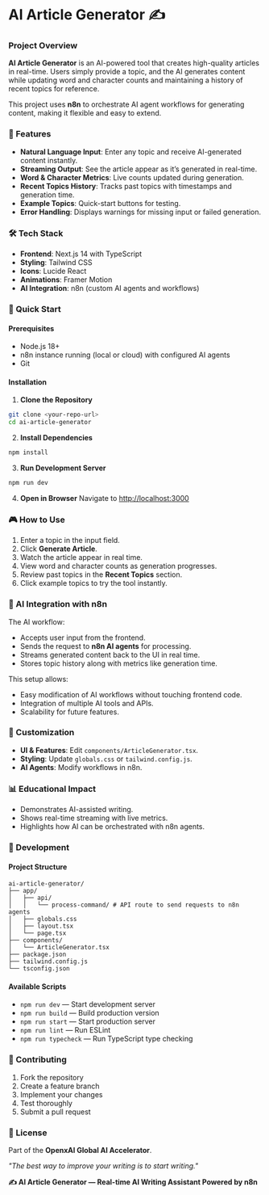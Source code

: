 
# AI Article Generator ✍️

### Project Overview
**AI Article Generator** is an AI-powered tool that creates high-quality articles in real-time. Users simply provide a topic, and the AI generates content while updating word and character counts and maintaining a history of recent topics for reference.

This project uses **n8n** to orchestrate AI agent workflows for generating content, making it flexible and easy to extend.

### 🌟 Features
- **Natural Language Input**: Enter any topic and receive AI-generated content instantly.
- **Streaming Output**: See the article appear as it’s generated in real-time.
- **Word & Character Metrics**: Live counts updated during generation.
- **Recent Topics History**: Tracks past topics with timestamps and generation time.
- **Example Topics**: Quick-start buttons for testing.
- **Error Handling**: Displays warnings for missing input or failed generation.

### 🛠️ Tech Stack
- **Frontend**: Next.js 14 with TypeScript
- **Styling**: Tailwind CSS
- **Icons**: Lucide React
- **Animations**: Framer Motion
- **AI Integration**: n8n (custom AI agents and workflows)

### 🚀 Quick Start

#### Prerequisites
- Node.js 18+
- n8n instance running (local or cloud) with configured AI agents
- Git

#### Installation

1. **Clone the Repository**
```bash
git clone <your-repo-url>
cd ai-article-generator
```

2. **Install Dependencies**
```bash
npm install
```

3. **Run Development Server**
```bash
npm run dev
```

4. **Open in Browser**
Navigate to [http://localhost:3000](http://localhost:3000)

### 🎮 How to Use
1. Enter a topic in the input field.
2. Click **Generate Article**.
3. Watch the article appear in real time.
4. View word and character counts as generation progresses.
5. Review past topics in the **Recent Topics** section.
6. Click example topics to try the tool instantly.

### 🤖 AI Integration with n8n
The AI workflow:
- Accepts user input from the frontend.
- Sends the request to **n8n AI agents** for processing.
- Streams generated content back to the UI in real time.
- Stores topic history along with metrics like generation time.

This setup allows:
- Easy modification of AI workflows without touching frontend code.
- Integration of multiple AI tools and APIs.
- Scalability for future features.

### 🎨 Customization
- **UI & Features**: Edit `components/ArticleGenerator.tsx`.
- **Styling**: Update `globals.css` or `tailwind.config.js`.
- **AI Agents**: Modify workflows in n8n.

### 📊 Educational Impact
- Demonstrates AI-assisted writing.
- Shows real-time streaming with live metrics.
- Highlights how AI can be orchestrated with n8n agents.

### 🔧 Development

#### Project Structure
```
ai-article-generator/
├── app/
│   ├── api/
│   │   └── process-command/ # API route to send requests to n8n agents
│   ├── globals.css
│   ├── layout.tsx
│   └── page.tsx
├── components/
│   └── ArticleGenerator.tsx
├── package.json
├── tailwind.config.js
└── tsconfig.json
```

#### Available Scripts
- `npm run dev` — Start development server
- `npm run build` — Build production version
- `npm run start` — Start production server
- `npm run lint` — Run ESLint
- `npm run typecheck` — Run TypeScript type checking

### 🤝 Contributing
1. Fork the repository
2. Create a feature branch
3. Implement your changes
4. Test thoroughly
5. Submit a pull request

### 📄 License
Part of the **OpenxAI Global AI Accelerator**.

*"The best way to improve your writing is to start writing."*

**✍️ AI Article Generator — Real-time AI Writing Assistant Powered by n8n**
